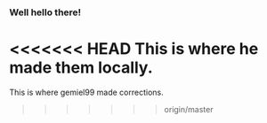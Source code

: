 ### Well hello there!

<<<<<<< HEAD
This is where he made them locally.
=======
This is where gemiel99 made corrections.
>>>>>>> origin/master
